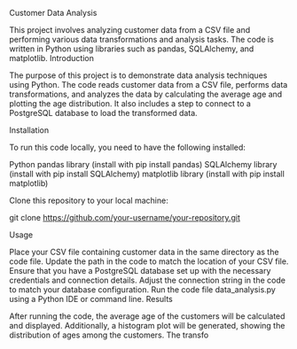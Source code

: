 
Customer Data Analysis

This project involves analyzing customer data from a CSV file and performing various data transformations and analysis tasks. The code is written in Python using libraries such as pandas, SQLAlchemy, and matplotlib.
Introduction

The purpose of this project is to demonstrate data analysis techniques using Python. The code reads customer data from a CSV file, performs data transformations, and analyzes the data by calculating the average age and plotting the age distribution. It also includes a step to connect to a PostgreSQL database to load the transformed data.

Installation

To run this code locally, you need to have the following installed:

Python 
pandas library (install with pip install pandas)
SQLAlchemy library (install with pip install SQLAlchemy)
matplotlib library (install with pip install matplotlib)

Clone this repository to your local machine:

git clone https://github.com/your-username/your-repository.git

Usage

Place your CSV file containing customer data in the same directory as the code file.
Update the path in the code to match the location of your CSV file.
Ensure that you have a PostgreSQL database set up with the necessary credentials and connection details. Adjust the connection string in the code to match your database configuration.
Run the code file data_analysis.py using a Python IDE or command line.
Results

After running the code, the average age of the customers will be calculated and displayed. Additionally, a histogram plot will be generated, showing the distribution of ages among the customers. The transfo
